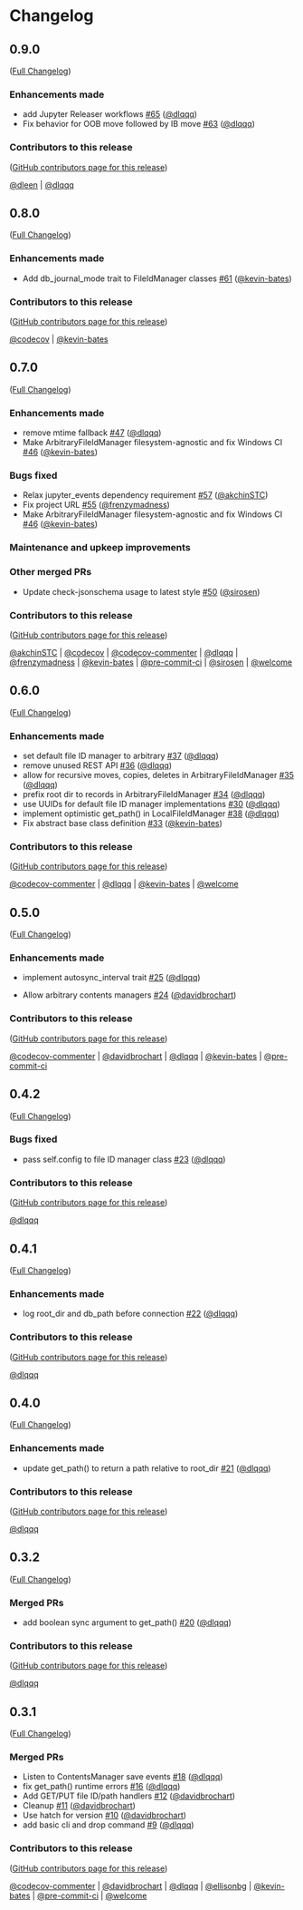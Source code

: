 # Changelog

<!-- <START NEW CHANGELOG ENTRY> -->

## 0.9.0

([Full Changelog](https://github.com/jupyter-server/jupyter_server_fileid/compare/v0.8.0...505806162b4df60b4cbb461cfec1266b81df32ce))

### Enhancements made

- add Jupyter Releaser workflows [#65](https://github.com/jupyter-server/jupyter_server_fileid/pull/65) ([@dlqqq](https://github.com/dlqqq))
- Fix behavior for OOB move followed by IB move [#63](https://github.com/jupyter-server/jupyter_server_fileid/pull/63) ([@dlqqq](https://github.com/dlqqq))

### Contributors to this release

([GitHub contributors page for this release](https://github.com/jupyter-server/jupyter_server_fileid/graphs/contributors?from=2023-02-23&to=2023-04-09&type=c))

[@dleen](https://github.com/search?q=repo%3Ajupyter-server%2Fjupyter_server_fileid+involves%3Adleen+updated%3A2023-02-23..2023-04-09&type=Issues) | [@dlqqq](https://github.com/search?q=repo%3Ajupyter-server%2Fjupyter_server_fileid+involves%3Adlqqq+updated%3A2023-02-23..2023-04-09&type=Issues)

<!-- <END NEW CHANGELOG ENTRY> -->

## 0.8.0

([Full Changelog](https://github.com/jupyter-server/jupyter_server_fileid/compare/v0.7.0...542ccebfcf7713a81a4f2fbd07e8227573c3a282))

### Enhancements made

- Add db_journal_mode trait to FileIdManager classes [#61](https://github.com/jupyter-server/jupyter_server_fileid/pull/61) ([@kevin-bates](https://github.com/kevin-bates))

### Contributors to this release

([GitHub contributors page for this release](https://github.com/jupyter-server/jupyter_server_fileid/graphs/contributors?from=2023-02-16&to=2023-02-23&type=c))

[@codecov](https://github.com/search?q=repo%3Ajupyter-server%2Fjupyter_server_fileid+involves%3Acodecov+updated%3A2023-02-16..2023-02-23&type=Issues) | [@kevin-bates](https://github.com/search?q=repo%3Ajupyter-server%2Fjupyter_server_fileid+involves%3Akevin-bates+updated%3A2023-02-16..2023-02-23&type=Issues)

## 0.7.0

([Full Changelog](https://github.com/jupyter-server/jupyter_server_fileid/compare/v0.6.0...f42d481b072f8c1a961ad8dc6c2b3ab35a6d0777))

### Enhancements made

- remove mtime fallback [#47](https://github.com/jupyter-server/jupyter_server_fileid/pull/47) ([@dlqqq](https://github.com/dlqqq))
- Make ArbitraryFileIdManager filesystem-agnostic and fix Windows CI [#46](https://github.com/jupyter-server/jupyter_server_fileid/pull/46) ([@kevin-bates](https://github.com/kevin-bates))

### Bugs fixed

- Relax jupyter_events dependency requirement [#57](https://github.com/jupyter-server/jupyter_server_fileid/pull/57) ([@akchinSTC](https://github.com/akchinSTC))
- Fix project URL [#55](https://github.com/jupyter-server/jupyter_server_fileid/pull/55) ([@frenzymadness](https://github.com/frenzymadness))
- Make ArbitraryFileIdManager filesystem-agnostic and fix Windows CI [#46](https://github.com/jupyter-server/jupyter_server_fileid/pull/46) ([@kevin-bates](https://github.com/kevin-bates))

### Maintenance and upkeep improvements

### Other merged PRs

- Update check-jsonschema usage to latest style [#50](https://github.com/jupyter-server/jupyter_server_fileid/pull/50) ([@sirosen](https://github.com/sirosen))

### Contributors to this release

([GitHub contributors page for this release](https://github.com/jupyter-server/jupyter_server_fileid/graphs/contributors?from=2022-10-28&to=2023-02-16&type=c))

[@akchinSTC](https://github.com/search?q=repo%3Ajupyter-server%2Fjupyter_server_fileid+involves%3AakchinSTC+updated%3A2022-10-28..2023-02-16&type=Issues) | [@codecov](https://github.com/search?q=repo%3Ajupyter-server%2Fjupyter_server_fileid+involves%3Acodecov+updated%3A2022-10-28..2023-02-16&type=Issues) | [@codecov-commenter](https://github.com/search?q=repo%3Ajupyter-server%2Fjupyter_server_fileid+involves%3Acodecov-commenter+updated%3A2022-10-28..2023-02-16&type=Issues) | [@dlqqq](https://github.com/search?q=repo%3Ajupyter-server%2Fjupyter_server_fileid+involves%3Adlqqq+updated%3A2022-10-28..2023-02-16&type=Issues) | [@frenzymadness](https://github.com/search?q=repo%3Ajupyter-server%2Fjupyter_server_fileid+involves%3Afrenzymadness+updated%3A2022-10-28..2023-02-16&type=Issues) | [@kevin-bates](https://github.com/search?q=repo%3Ajupyter-server%2Fjupyter_server_fileid+involves%3Akevin-bates+updated%3A2022-10-28..2023-02-16&type=Issues) | [@pre-commit-ci](https://github.com/search?q=repo%3Ajupyter-server%2Fjupyter_server_fileid+involves%3Apre-commit-ci+updated%3A2022-10-28..2023-02-16&type=Issues) | [@sirosen](https://github.com/search?q=repo%3Ajupyter-server%2Fjupyter_server_fileid+involves%3Asirosen+updated%3A2022-10-28..2023-02-16&type=Issues) | [@welcome](https://github.com/search?q=repo%3Ajupyter-server%2Fjupyter_server_fileid+involves%3Awelcome+updated%3A2022-10-28..2023-02-16&type=Issues)

## 0.6.0

([Full Changelog](https://github.com/jupyter-server/jupyter_server_fileid/compare/v0.5.0...328d893ff2323f20925e036e57eb62f302fa94e2))

### Enhancements made

- set default file ID manager to arbitrary [#37](https://github.com/jupyter-server/jupyter_server_fileid/pull/37) ([@dlqqq](https://github.com/dlqqq))
- remove unused REST API [#36](https://github.com/jupyter-server/jupyter_server_fileid/pull/36) ([@dlqqq](https://github.com/dlqqq))
- allow for recursive moves, copies, deletes in ArbitraryFileIdManager [#35](https://github.com/jupyter-server/jupyter_server_fileid/pull/35) ([@dlqqq](https://github.com/dlqqq))
- prefix root dir to records in ArbitraryFileIdManager [#34](https://github.com/jupyter-server/jupyter_server_fileid/pull/34) ([@dlqqq](https://github.com/dlqqq))
- use UUIDs for default file ID manager implementations [#30](https://github.com/jupyter-server/jupyter_server_fileid/pull/30) ([@dlqqq](https://github.com/dlqqq))
- implement optimistic get_path() in LocalFileIdManager [#38](https://github.com/jupyter-server/jupyter_server_fileid/pull/38) ([@dlqqq](https://github.com/dlqqq))
- Fix abstract base class definition [#33](https://github.com/jupyter-server/jupyter_server_fileid/pull/33) ([@kevin-bates](https://github.com/kevin-bates))

### Contributors to this release

([GitHub contributors page for this release](https://github.com/jupyter-server/jupyter_server_fileid/graphs/contributors?from=2022-10-25&to=2022-10-28&type=c))

[@codecov-commenter](https://github.com/search?q=repo%3Ajupyter-server%2Fjupyter_server_fileid+involves%3Acodecov-commenter+updated%3A2022-10-25..2022-10-28&type=Issues) | [@dlqqq](https://github.com/search?q=repo%3Ajupyter-server%2Fjupyter_server_fileid+involves%3Adlqqq+updated%3A2022-10-25..2022-10-28&type=Issues) | [@kevin-bates](https://github.com/search?q=repo%3Ajupyter-server%2Fjupyter_server_fileid+involves%3Akevin-bates+updated%3A2022-10-25..2022-10-28&type=Issues) | [@welcome](https://github.com/search?q=repo%3Ajupyter-server%2Fjupyter_server_fileid+involves%3Awelcome+updated%3A2022-10-25..2022-10-28&type=Issues)

## 0.5.0

([Full Changelog](https://github.com/jupyter-server/jupyter_server_fileid/compare/v0.4.2...d968097b42f7b4d21fd851bd69c23a34098e675a))

### Enhancements made

- implement autosync_interval trait [#25](https://github.com/jupyter-server/jupyter_server_fileid/pull/25) ([@dlqqq](https://github.com/dlqqq))

- Allow arbitrary contents managers [#24](https://github.com/jupyter-server/jupyter_server_fileid/pull/24) ([@davidbrochart](https://github.com/davidbrochart))

### Contributors to this release

([GitHub contributors page for this release](https://github.com/jupyter-server/jupyter_server_fileid/graphs/contributors?from=2022-10-21&to=2022-10-25&type=c))

[@codecov-commenter](https://github.com/search?q=repo%3Ajupyter-server%2Fjupyter_server_fileid+involves%3Acodecov-commenter+updated%3A2022-10-21..2022-10-25&type=Issues) | [@davidbrochart](https://github.com/search?q=repo%3Ajupyter-server%2Fjupyter_server_fileid+involves%3Adavidbrochart+updated%3A2022-10-21..2022-10-25&type=Issues) | [@dlqqq](https://github.com/search?q=repo%3Ajupyter-server%2Fjupyter_server_fileid+involves%3Adlqqq+updated%3A2022-10-21..2022-10-25&type=Issues) | [@kevin-bates](https://github.com/search?q=repo%3Ajupyter-server%2Fjupyter_server_fileid+involves%3Akevin-bates+updated%3A2022-10-21..2022-10-25&type=Issues) | [@pre-commit-ci](https://github.com/search?q=repo%3Ajupyter-server%2Fjupyter_server_fileid+involves%3Apre-commit-ci+updated%3A2022-10-21..2022-10-25&type=Issues)

## 0.4.2

([Full Changelog](https://github.com/jupyter-server/jupyter_server_fileid/compare/v0.4.1...15a183a28eb63741659971585acff9a23be05c18))

### Bugs fixed

- pass self.config to file ID manager class [#23](https://github.com/jupyter-server/jupyter_server_fileid/pull/23) ([@dlqqq](https://github.com/dlqqq))

### Contributors to this release

([GitHub contributors page for this release](https://github.com/jupyter-server/jupyter_server_fileid/graphs/contributors?from=2022-10-20&to=2022-10-21&type=c))

[@dlqqq](https://github.com/search?q=repo%3Ajupyter-server%2Fjupyter_server_fileid+involves%3Adlqqq+updated%3A2022-10-20..2022-10-21&type=Issues)

## 0.4.1

([Full Changelog](https://github.com/jupyter-server/jupyter_server_fileid/compare/v0.4.0...99bd17b2502e67fbe2b4952675762027a9d438c2))

### Enhancements made

- log root_dir and db_path before connection [#22](https://github.com/jupyter-server/jupyter_server_fileid/pull/22) ([@dlqqq](https://github.com/dlqqq))

### Contributors to this release

([GitHub contributors page for this release](https://github.com/jupyter-server/jupyter_server_fileid/graphs/contributors?from=2022-10-20&to=2022-10-20&type=c))

[@dlqqq](https://github.com/search?q=repo%3Ajupyter-server%2Fjupyter_server_fileid+involves%3Adlqqq+updated%3A2022-10-20..2022-10-20&type=Issues)

## 0.4.0

([Full Changelog](https://github.com/jupyter-server/jupyter_server_fileid/compare/v0.3.2...a4a6683f4f3e134f2a06788ca6347d57aa07c1cd))

### Enhancements made

- update get_path() to return a path relative to root_dir [#21](https://github.com/jupyter-server/jupyter_server_fileid/pull/21) ([@dlqqq](https://github.com/dlqqq))

### Contributors to this release

([GitHub contributors page for this release](https://github.com/jupyter-server/jupyter_server_fileid/graphs/contributors?from=2022-10-19&to=2022-10-20&type=c))

[@dlqqq](https://github.com/search?q=repo%3Ajupyter-server%2Fjupyter_server_fileid+involves%3Adlqqq+updated%3A2022-10-19..2022-10-20&type=Issues)

## 0.3.2

([Full Changelog](https://github.com/jupyter-server/jupyter_server_fileid/compare/v0.3.1...16535e222d705401142ad98b1d869fb30754d47e))

### Merged PRs

- add boolean sync argument to get_path() [#20](https://github.com/jupyter-server/jupyter_server_fileid/pull/20) ([@dlqqq](https://github.com/dlqqq))

### Contributors to this release

([GitHub contributors page for this release](https://github.com/jupyter-server/jupyter_server_fileid/graphs/contributors?from=2022-10-18&to=2022-10-19&type=c))

[@dlqqq](https://github.com/search?q=repo%3Ajupyter-server%2Fjupyter_server_fileid+involves%3Adlqqq+updated%3A2022-10-18..2022-10-19&type=Issues)

## 0.3.1

([Full Changelog](https://github.com/jupyter-server/jupyter_server_fileid/compare/v0.3.0...b17224adff24fd729683c9d8ebe46c6dad3c6752))

### Merged PRs

- Listen to ContentsManager save events [#18](https://github.com/jupyter-server/jupyter_server_fileid/pull/18) ([@dlqqq](https://github.com/dlqqq))
- fix get_path() runtime errors [#16](https://github.com/jupyter-server/jupyter_server_fileid/pull/16) ([@dlqqq](https://github.com/dlqqq))
- Add GET/PUT file ID/path handlers [#12](https://github.com/jupyter-server/jupyter_server_fileid/pull/12) ([@davidbrochart](https://github.com/davidbrochart))
- Cleanup [#11](https://github.com/jupyter-server/jupyter_server_fileid/pull/11) ([@davidbrochart](https://github.com/davidbrochart))
- Use hatch for version [#10](https://github.com/jupyter-server/jupyter_server_fileid/pull/10) ([@davidbrochart](https://github.com/davidbrochart))
- add basic cli and drop command [#9](https://github.com/jupyter-server/jupyter_server_fileid/pull/9) ([@dlqqq](https://github.com/dlqqq))

### Contributors to this release

([GitHub contributors page for this release](https://github.com/jupyter-server/jupyter_server_fileid/graphs/contributors?from=2022-10-10&to=2022-10-18&type=c))

[@codecov-commenter](https://github.com/search?q=repo%3Ajupyter-server%2Fjupyter_server_fileid+involves%3Acodecov-commenter+updated%3A2022-10-10..2022-10-18&type=Issues) | [@davidbrochart](https://github.com/search?q=repo%3Ajupyter-server%2Fjupyter_server_fileid+involves%3Adavidbrochart+updated%3A2022-10-10..2022-10-18&type=Issues) | [@dlqqq](https://github.com/search?q=repo%3Ajupyter-server%2Fjupyter_server_fileid+involves%3Adlqqq+updated%3A2022-10-10..2022-10-18&type=Issues) | [@ellisonbg](https://github.com/search?q=repo%3Ajupyter-server%2Fjupyter_server_fileid+involves%3Aellisonbg+updated%3A2022-10-10..2022-10-18&type=Issues) | [@kevin-bates](https://github.com/search?q=repo%3Ajupyter-server%2Fjupyter_server_fileid+involves%3Akevin-bates+updated%3A2022-10-10..2022-10-18&type=Issues) | [@pre-commit-ci](https://github.com/search?q=repo%3Ajupyter-server%2Fjupyter_server_fileid+involves%3Apre-commit-ci+updated%3A2022-10-10..2022-10-18&type=Issues) | [@welcome](https://github.com/search?q=repo%3Ajupyter-server%2Fjupyter_server_fileid+involves%3Awelcome+updated%3A2022-10-10..2022-10-18&type=Issues)

